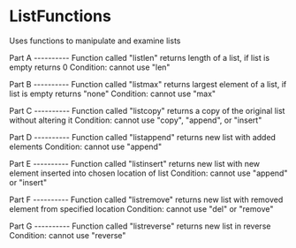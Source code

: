 # ListFunctions
Uses functions to manipulate and examine lists


Part A ----------
  Function called "listlen" returns length of a list, if list is empty returns 0
  Condition: cannot use "len"
  
Part B ----------
  Function called "listmax" returns largest element of a list, if list is empty returns "none"
  Condition: cannot use "max"
  
Part C ----------
  Function called "listcopy" returns a copy of the original list without altering it
  Condition: cannot use "copy", "append", or "insert"
  
Part D ----------
  Function called "listappend" returns new list with added elements
  Condition: cannot use "append"
  
Part E ----------
  Function called "listinsert" returns new list with new element inserted into chosen location of list
  Condition: cannot use "append" or "insert"
  
Part F ----------
  Function called "listremove" returns new list with removed element from specified location
  Condition: cannot use "del" or "remove"
  
Part G ----------
  Function called "listreverse" returns new list in reverse
  Condition: cannot use "reverse"
